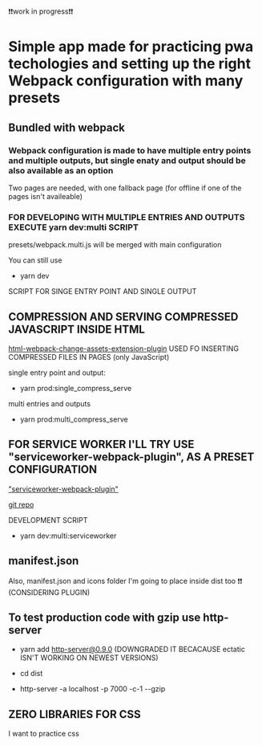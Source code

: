 :exclamation::exclamation:work in progress:exclamation::exclamation:

# Simple app made for practicing pwa techologies and setting up the right Webpack configuration with many presets

## Bundled with webpack

### Webpack configuration is made to have multiple entry points and multiple outputs, but single enaty and output should be also available as an option

Two pages are needed, with one fallback page (for offline if one of the pages isn't availeable)

### FOR DEVELOPING WITH MULTIPLE ENTRIES AND OUTPUTS EXECUTE yarn dev:multi SCRIPT

presets/webpack.multi.js will be merged with main configuration

You can still use

- yarn dev

SCRIPT FOR SINGE ENTRY POINT AND SINGLE OUTPUT

## COMPRESSION AND SERVING COMPRESSED JAVASCRIPT INSIDE HTML

[html-webpack-change-assets-extension-plugin](https://www.npmjs.com/package/html-webpack-change-assets-extension-plugin) USED FO INSERTING COMPRESSED FILES IN PAGES (only JavaScript)

single entry point and output:

- yarn prod:single_compress_serve

multi entries and outputs

- yarn prod:multi_compress_serve

## FOR SERVICE WORKER I'LL TRY USE "serviceworker-webpack-plugin", AS A PRESET CONFIGURATION

["serviceworker-webpack-plugin"](https://www.npmjs.com/package/serviceworker-webpack-plugin)

[git repo](https://github.com/oliviertassinari/serviceworker-webpack-plugin)

DEVELOPMENT SCRIPT

- yarn dev:multi:serviceworker

## manifest.json

Also, manifest.json and icons folder I'm going to place inside dist too :exclamation::exclamation: (CONSIDERING PLUGIN)

## To test production code with gzip use http-server

- yarn add http-server@0.9.0 (DOWNGRADED IT BECACAUSE ectatic ISN'T WORKING ON NEWEST VERSIONS)

- cd dist

- http-server -a localhost -p 7000 -c-1 --gzip

## ZERO LIBRARIES FOR CSS

I want to practice css
